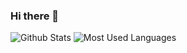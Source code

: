 ### Hi there 👋
![Github Stats](https://github-readme-stats.vercel.app/api?username=YinBo0927&show_icons=true&theme=dark&count_private=true)
![Most Used Languages](https://github-readme-stats.vercel.app/api/top-langs/?username=YinBo0927&theme=dark&layout=compact)

<!--
**YinBo0927/YinBo0927** is a ✨ _special_ ✨ repository because its `README.md` (this file) appears on your GitHub profile.

Here are some ideas to get you started:

- 🔭 I’m currently working on ...
- 🌱 I’m currently learning ...
- 👯 I’m looking to collaborate on ...
- 🤔 I’m looking for help with ...
- 💬 Ask me about ...
- 📫 How to reach me: ...
- 😄 Pronouns: ...
- ⚡ Fun fact: ...
-->
